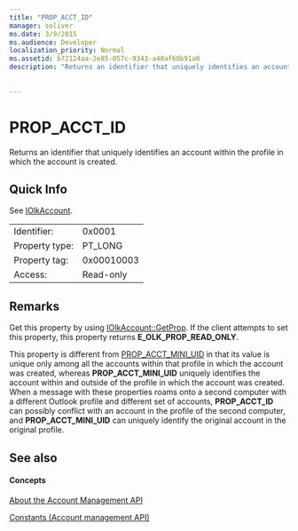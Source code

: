 ```yaml
---
title: "PROP_ACCT_ID"
manager: soliver
ms.date: 3/9/2015
ms.audience: Developer
localization_priority: Normal
ms.assetid: b72124aa-2e85-057c-9343-a40af60b91a0
description: "Returns an identifier that uniquely identifies an account within the profile in which the account is created."
 
 
---
```


# PROP_ACCT_ID

Returns an identifier that uniquely identifies an account within the profile in which the account is created.
  
## Quick Info

See [IOlkAccount](iolkaccount.md).
  
|||
|:-----|:-----|
|Identifier:  <br/> |0x0001  <br/> |
|Property type:  <br/> |PT_LONG  <br/> |
|Property tag:  <br/> |0x00010003  <br/> |
|Access:  <br/> |Read-only  <br/> |
   
## Remarks

Get this property by using [IOlkAccount::GetProp](iolkaccount-getprop.md). If the client attempts to set this property, this property returns **E_OLK_PROP_READ_ONLY**. 
  
This property is different from [PROP_ACCT_MINI_UID](prop_acct_mini_uid.md) in that its value is unique only among all the accounts within that profile in which the account was created, whereas **PROP_ACCT_MINI_UID** uniquely identifies the account within and outside of the profile in which the account was created. When a message with these properties roams onto a second computer with a different Outlook profile and different set of accounts, **PROP_ACCT_ID** can possibly conflict with an account in the profile of the second computer, and **PROP_ACCT_MINI_UID** can uniquely identify the original account in the original profile. 
  
## See also

#### Concepts

[About the Account Management API](about-the-account-management-api.md)
  
[Constants (Account management API)](constants-account-management-api.md)

